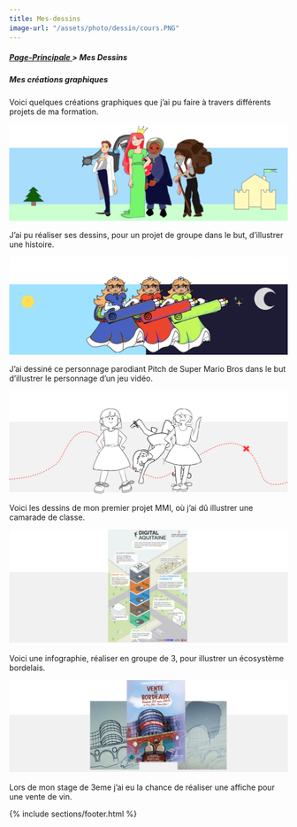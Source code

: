 ```yaml
---
title: Mes-dessins
image-url: "/assets/photo/dessin/cours.PNG"
---
```


<section class="file-ariane">
    <h5><a href="./../">Page-Principale </a>> Mes Dessins</h5>
</section>

<section class = "section-dessin ">
    <h5>Mes créations graphiques</h5>
    <div class="surligne"></div>
    <p class="description-global">Voici quelques créations graphiques que j’ai pu faire à travers différents projets de ma formation. <p>
    <div class="div-projet1 center">
        <img src="/assets/photo/dessin/projet1.png" class="projet1" alt="">
        <p class="description projet1">J’ai pu réaliser ses dessins, pour un projet de groupe dans le but, d’illustrer une histoire.</p>
    </div>
    <div class="div-projet2 center">
        <img src="/assets/photo/dessin/projet2.png" class="projet2" alt="">
        <p class="description projet2">J’ai dessiné ce personnage parodiant Pitch de Super Mario Bros dans le but d’illustrer le personnage d’un jeu vidéo.</p>
    </div>
    <div class="div-projet3 center">
        <img src="/assets/photo/dessin/projet3.png" class="projet3" alt="">
        <p class="description projet3">Voici les dessins de mon premier projet MMI, où j’ai dû illustrer une camarade de classe.</p>
    </div>
    <div class="div-projet4 center">
        <img src="/assets/photo/dessin/infographie.png" class="projet4" alt="">
        <p class="description projet3">Voici une infographie, réaliser en groupe de 3, pour illustrer un écosystème bordelais.</p>
    </div>
    <div class="div-projet5 center">
        <img src="/assets/photo/dessin/stage.png" class="projet5" alt="">
        <p class="description stage">Lors de mon stage de 3eme j’ai eu la chance de réaliser une affiche pour une vente de vin.</p>
    </div>


{% include sections/footer.html %}